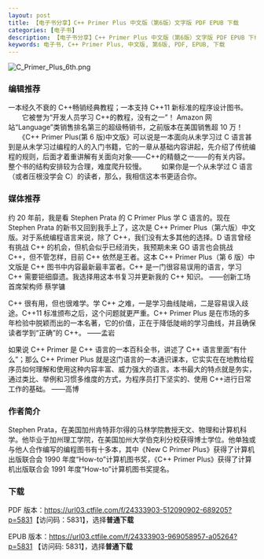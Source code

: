 ```yaml
---
layout: post
title: 【电子书分享】C++ Primer Plus 中文版（第6版）文字版 PDF EPUB 下载
categories: [电子书]
description: 【电子书分享】C++ Primer Plus 中文版（第6版）文字版 PDF EPUB 下载
keywords: 电子书, C++ Primer Plus, 中文版, 第6版, PDF, EPUB, 下载
---
```


![C_Primer_Plus_6th.png](https://cdn.jsdelivr.net/gh/isanthree/blog-gallery/pic/C_Primer_Plus_6th.png)

### 编辑推荐

一本经久不衰的 C++畅销经典教程；一本支持 C++11 新标准的程序设计图书。
　　它被誉为“开发人员学习 C++的教程，没有之一”！ Amazon 网站“Language”类销售排名第三的超级畅销书，之前版本在美国销售超 10 万！
　　《C++ Primer Plus(第 6 版)中文版》可以说是一本面向从未学习过 C 语言甚到是从未学习过编程的人的入门书籍，它的一章从基础内容讲起，先介绍了传统编程的规则，后面才着重讲解有关面向对象——C++的精髓之一——的有关内容。整个书的结构安排较为合理，难度爬升较慢。
　　如果你是一个从未学过 C 语言（或者压根没学会 C）的读者，那么，我相信这本书更适合你。

### 媒体推荐

约 20 年前，我是看 Stephen Prata 的 C Primer Plus 学 C 语言的。现在 Stephen Prata 的新书又回到我手上了，这次是 C++ Primer Plus（第六版）中文版。对于系统编程语言来说，除了 C++，我们没有太多其他的选择。D 语言曾经有挑战 C++ 的机会，但机会似乎已经消失，我预期未来 GO 语言也会挑战 C++，但不管怎样，目前 C++ 依然是王者。这本 C++ Primer Plus（第 6 版）中文版是 C++ 图书中内容最新最丰富者。C++ 是一门很容易误用的语言，学习 C++ 需要钜细靡遗。我选择用这本书复习并更新我的 C++ 知识。
——创新工场首席架构师 蔡学镛

C++ 很有用，但也很难学。学 C++ 之难，一是学习曲线陡峭，二是容易误入歧途。C++11 标准颁布之后，这个问题就更严重。C++ Primer Plus 是在市场的多年检验中脱颖而出的一本名著，它的价值，正在于降低陡峭的学习曲线，并且确保读者学到“正确”的 C++。
——孟岩

如果说 C++ Primer 是 C++ 语言的一本百科全书，讲述了 C++ 语言里面“有什么”；那么 C++ Primer Plus 就是这门语言的一本通识课本，它实实在在地教给程序员如何理解和使用这种内容丰富、威力强大的语言。本书最大的特点就是务实，通过类比、举例和习惯多维度的方式，为程序员打下坚实的、使用 C++进行日常工作的基础。
——高博

### 作者简介

Stephen Prata，在美国加州肯特菲尔得的马林学院教授天文、物理和计算机科学。他毕业于加州理工学院，在美国加州大学伯克利分校获得博士学位。他单独或与他人合作编写的编程图书有十多本，其中《New C Primer Plus》获得了计算机出版联合会 1990 年度“How-to”计算机图书奖，《C++ Primer Plus》获得了计算机出版联合会 1991 年度“How-to”计算机图书奖提名。

### 下载

PDF 版本：<https://url03.ctfile.com/f/24333903-512090902-689205?p=5831>【访问码：5831】，选择**普通下载**

EPUB 版本：<https://url03.ctfile.com/f/24333903-969058957-a05264?p=5831> 【访问码: 5831】，选择**普通下载**

